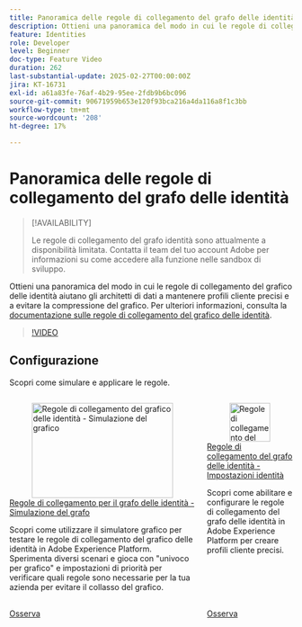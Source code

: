 ```yaml
---
title: Panoramica delle regole di collegamento del grafo delle identità
description: Ottieni una panoramica del modo in cui le regole di collegamento del grafo delle identità consentono ai data architect di mantenere profili cliente accurati ed evitare l’unione non intenzionale dei grafi di due persone distinte.
feature: Identities
role: Developer
level: Beginner
doc-type: Feature Video
duration: 262
last-substantial-update: 2025-02-27T00:00:00Z
jira: KT-16731
exl-id: a61a83fe-76af-4b29-95ee-2fdb9b6bc096
source-git-commit: 90671959b653e120f93bca216a4da116a8f1c3bb
workflow-type: tm+mt
source-wordcount: '208'
ht-degree: 17%

---
```


# Panoramica delle regole di collegamento del grafo delle identità

>[!AVAILABILITY]
>
>Le regole di collegamento del grafo identità sono attualmente a disponibilità limitata. Contatta il team del tuo account Adobe per informazioni su come accedere alla funzione nelle sandbox di sviluppo.

Ottieni una panoramica del modo in cui le regole di collegamento del grafico delle identità aiutano gli architetti di dati a mantenere profili cliente precisi e a evitare la compressione del grafico. Per ulteriori informazioni, consulta la [documentazione sulle regole di collegamento del grafico delle identità](https://experienceleague.adobe.com/en/docs/experience-platform/identity/features/identity-graph-linking-rules/overview).

>[!VIDEO](https://video.tv.adobe.com/v/3448250/?learn=on&enablevpops)

## Configurazione

Scopri come simulare e applicare le regole.

<!-- CARDS
* graph-simulation.md
* identity-settings.md
-->
<!-- START CARDS HTML - DO NOT MODIFY BY HAND -->
<div class="columns">
    <div class="column is-half-tablet is-half-desktop is-one-third-widescreen" aria-label="Identity graph linking rules - Graph Simulation">
        <div class="card" style="height: 100%; display: flex; flex-direction: column; height: 100%;">
            <div class="card-image">
                <figure class="image x-is-16by9">
                    <a href="graph-simulation.md" title="Regole di collegamento del grafico delle identità - Simulazione del grafico" target="_blank" rel="referrer">
                        <img class="is-bordered-r-small" src="https://video.tv.adobe.com/v/3444032/?format=jpeg&nocache=1747355376342" alt="Regole di collegamento del grafico delle identità - Simulazione del grafico"
                             style="width: 100%; aspect-ratio: 16 / 9; object-fit: cover; overflow: hidden; display: block; margin: auto;">
                    </a>
                </figure>
            </div>
            <div class="card-content is-padded-small" style="display: flex; flex-direction: column; flex-grow: 1; justify-content: space-between;">
                <div class="top-card-content">
                    <p class="headline is-size-6 has-text-weight-bold">
                        <a href="graph-simulation.md" target="_blank" rel="referrer" title="Regole di collegamento del grafico delle identità - Simulazione del grafico">Regole di collegamento per il grafo delle identità - Simulazione del grafo</a>
                    </p>
                    <p class="is-size-6">Scopri come utilizzare il simulatore grafico per testare le regole di collegamento del grafico delle identità in Adobe Experience Platform. Sperimenta diversi scenari e gioca con "univoco per grafico" e impostazioni di priorità per verificare quali regole sono necessarie per la tua azienda per evitare il collasso del grafico.</p>
                </div>
                <a href="graph-simulation.md" target="_blank" rel="referrer" class="spectrum-Button spectrum-Button--outline spectrum-Button--primary spectrum-Button--sizeM" style="align-self: flex-start; margin-top: 1rem;">
                    <span class="spectrum-Button-label has-no-wrap has-text-weight-bold">Osserva</span>
                </a>
            </div>
        </div>
    </div>
    <div class="column is-half-tablet is-half-desktop is-one-third-widescreen" aria-label="Identity graph linking rules - Identity settings">
        <div class="card" style="height: 100%; display: flex; flex-direction: column; height: 100%;">
            <div class="card-image">
                <figure class="image x-is-16by9">
                    <a href="identity-settings.md" title="Regole di collegamento del grafo delle identità - Impostazioni identità" target="_blank" rel="referrer">
                        <img class="is-bordered-r-small" src="https://video.tv.adobe.com/v/3458487/?format=jpeg&nocache=1747355376336" alt="Regole di collegamento del grafo delle identità - Impostazioni identità"
                             style="width: 100%; aspect-ratio: 16 / 9; object-fit: cover; overflow: hidden; display: block; margin: auto;">
                    </a>
                </figure>
            </div>
            <div class="card-content is-padded-small" style="display: flex; flex-direction: column; flex-grow: 1; justify-content: space-between;">
                <div class="top-card-content">
                    <p class="headline is-size-6 has-text-weight-bold">
                        <a href="identity-settings.md" target="_blank" rel="referrer" title="Regole di collegamento del grafo delle identità - Impostazioni identità">Regole di collegamento del grafo delle identità - Impostazioni identità</a>
                    </p>
                    <p class="is-size-6">Scopri come abilitare e configurare le regole di collegamento del grafo delle identità in Adobe Experience Platform per creare profili cliente precisi.</p>
                </div>
                <a href="identity-settings.md" target="_blank" rel="referrer" class="spectrum-Button spectrum-Button--outline spectrum-Button--primary spectrum-Button--sizeM" style="align-self: flex-start; margin-top: 1rem;">
                    <span class="spectrum-Button-label has-no-wrap has-text-weight-bold">Osserva</span>
                </a>
            </div>
        </div>
    </div>
</div>
<!-- END CARDS HTML - DO NOT MODIFY BY HAND -->
